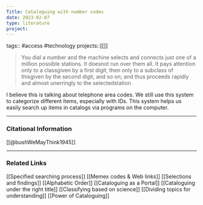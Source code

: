 ```yaml
---
Title: Cataloguing with number codes
date: 2023-02-07
type: literature
project:
---
```

tags:: #access #technology 
projects::[[]]

> You dial a number and the machine selects and connects just one of a million possible stations. It doesnot run over them all. It pays attention only to a classgiven by a first digit, then only to a subclass of thisgiven by the second digit, and so on; and thus proceeds rapidly and almost unerringly to the selectedstation

I believe this is talking about telephone area codes. We still use this system to categorize different items, especially with IDs. This system helps us easily search up items in catalogs via programs on the computer.

---
### Citational Information

[[@bushWeMayThink1945]]

---

### Related Links

[[Specified searching process]]
[[Memex codes & Web links]]
[[Selections and findings]]
[[Alphabetic Order]]
[[Cataloguing as a Portal]]
[[Cataloguing under the right title]]
[[Classifying based on science]]
[[Dividing topics for understanding]]
[[Power of Cataloguing]]